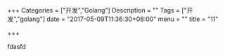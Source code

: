+++
Categories = ["开发","Golang"]
Description = ""
Tags = ["开发","golang"]
date = "2017-05-09T11:36:30+08:00"
menu = ""
title = "11"

+++

fdasfd